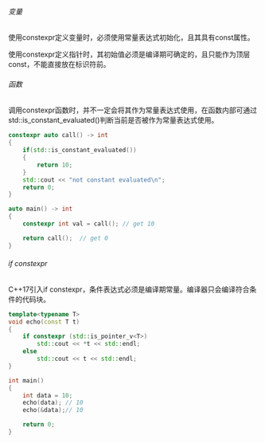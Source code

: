 ###### 变量

使用constexpr定义变量时，必须使用常量表达式初始化，且其具有const属性。

使用constexpr定义指针时，其初始值必须是编译期可确定的，且只能作为顶层const，不能直接放在标识符前。

###### 函数

调用constexpr函数时，并不一定会将其作为常量表达式使用，在函数内部可通过std::is_constant_evaluated()判断当前是否被作为常量表达式使用。

```cpp
constexpr auto call() -> int
{
    if(std::is_constant_evaluated())
    {
        return 10;
    }
    std::cout << "not constant evaluated\n";
    return 0;
}

auto main() -> int
{
    constexpr int val = call(); // get 10

    return call();  // get 0
}
```

###### if constexpr

C++17引入if constexpr，条件表达式必须是编译期常量。编译器只会编译符合条件的代码块。

```cpp
template<typename T>
void echo(const T t)
{
    if constexpr (std::is_pointer_v<T>)
        std::cout << *t << std::endl;
    else
        std::cout << t << std::endl;
}

int main()
{
    int data = 10;
    echo(data); // 10
    echo(&data);// 10

    return 0;
}
```

